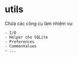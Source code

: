 # utils
Chứa các công cụ làm nhiệm vụ: 
    
    - I/O 
    - Helper cho SQLite 
    - Preferences
    - CommonValues 
    - ...